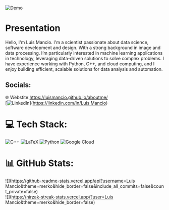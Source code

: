 
![Demo](https://media1.giphy.com/media/v1.Y2lkPTc5MGI3NjExcW5zc2lnMDVhODEwYWFjbTVlejl1aXFzZHNjbHNwbXVuNWkyMHltMiZlcD12MV9pbnRlcm5hbF9naWZfYnlfaWQmY3Q9Zw/qtNGa95cbq29EGi3ib/giphy.gif)
# Presentation
Hello, I'm Luis Mancio.
I'm a scientist passionate about data science, software development and design. With a strong background in image and data processing. I’m particularly interested in machine learning applications in technology, leveraging data-driven solutions to solve complex problems. I have experience working with Python, C++, and cloud computing, and I enjoy building efficient, scalable solutions for data analysis and automation.


## Socials:
🌐 Webstite:https://luismancio.github.io/aboutme/<br/>
[![LinkedIn](https://img.shields.io/badge/LinkedIn-%230077B5.svg?logo=linkedin&logoColor=white)]([https://linkedin.com/in/Luis Mancio](https://www.linkedin.com/in/luis-mancio-07035b236/)) 



# 💻 Tech Stack:
![C++](https://img.shields.io/badge/c++-%2300599C.svg?style=for-the-badge&logo=c%2B%2B&logoColor=white) ![LaTeX](https://img.shields.io/badge/latex-%23008080.svg?style=for-the-badge&logo=latex&logoColor=white) ![Python](https://img.shields.io/badge/python-3670A0?style=for-the-badge&logo=python&logoColor=ffdd54) ![Google Cloud](https://img.shields.io/badge/GoogleCloud-%234285F4.svg?style=for-the-badge&logo=google-cloud&logoColor=white) 
# 📊 GitHub Stats:
![](https://github-readme-stats.vercel.app/api?username=Luis Mancio&theme=merko&hide_border=false&include_all_commits=false&count_private=false)<br/>
![](https://nirzak-streak-stats.vercel.app/?user=Luis Mancio&theme=merko&hide_border=false)<br/>


